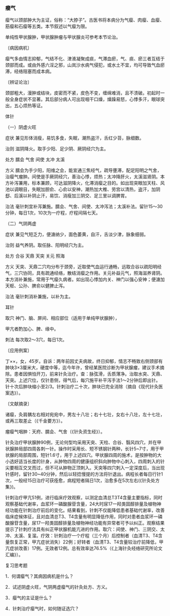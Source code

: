 ### 瘿气

瘿气以颈部肿大为主证，俗称：“大脖子”。古医书将本病分为气瘿、肉瘿、血瘿、筋瘿和石瘿等五类。本节叙述以气瘿为限。

单纯性甲状腺肿，甲状腺肿瘤与甲状腺炎可参考本节论治。

〔病因病机〕

瘿气多由情志抑郁，气结不化、津液凝聚成痰，气滞血瘀，气、痰、瘀三者互结于颈部而成。或由外感六淫之邪，山岚沙水病气侵犯，或水土不宜，均可导致气血瘀滞，经络阻塞而成本病。

〔辨证论治〕

颈部粗大，漫肿或结块，皮密而不紧，皮色不变，缠绵难消，且不溃破。初起时一般全身症状不显著。其后部分病人可出现咽干口燥，燥躁易怒，心悸多汗，眼球突出，五心烦热等证。

体针

（一）阴虚火旺

症状  兼见形体消瘦，易饥多食，失眠，潮热盗汗，舌红少苔，脉细数。

治则  滋阴降火。取手少阳、足少阴、厥阴经穴为主。

处方  臑会  气舍  间使  太冲  太溪

方义  臑会为手少阳，阳维之会，能宣通三焦经气，疏导壅滞，配足阳明之气舍，治瘿气瘤肿。间使是手厥阴经穴，善治心悸，烦热；太冲降肝火，太溪滋肾阴。本方补泻兼用，标本兼顾，可达滋阴降火，化滞消瘿之目的。如出现突眼加天柱、风池以调眼目，失眠加胆俞、心俞以安神，潮热加大椎、劳宫以清热，盗汗，加阴郄、后溪以补阴止汗，易饮、消瘦加三阴交、足三里以调脾胃。

治法  毫针刺宜补泻兼施。臑会、气舍、间使、太冲泻法；太溪补法。留针15～30分钟，每日1次，10次为一疗程，疗程间隔七天。

（二）气阴两虚

症状  兼见气短乏力，便溏纳少，面色萎黄，自汗，舌淡少津，脉象细弱。

治则  益气养阴。取任脉、阳明经穴为主。

处方  合谷  天鼎  天突  关元  照海

方义  天突、天鼎二穴均分布于颈旁，近取使气血运行通畅，远取合谷以疏阳明经气，三穴协同，具有疏通经络，散结消瘿之作用。关元补益元气，照海滋养肾阴。本方消补兼施，常用于气瘿久病者。如出现心悸加内关、神门以强心安神；便溏加天枢、公孙、脾俞以健脾止泻。

治法  毫针刺消补兼施，以补为主。

耳针

取穴  神门、脑、屏间、相应部位（适用于单纯甲状腺肿），

甲亢者酌加心、脾、缘中。

刺法  每次取2～3穴，每日1次。

〔应用例案〕

丁××，女，45岁。自诉：两年前因丈夫病故，终日抑郁，情志不畅致右侧颈部有肿块3×3厘米大，硬度中等，迄今年许，曾经某医院诊断为甲状腺瘤，建议手术摘除。患者因惧怕开刀，前来针灸治疗。查：脉弦滑，舌质薄净。治取水突、天鼎、天突。上述穴位，仅针患侧，得气后，每穴施平补平泻手法1～2分钟后即出针。针十次后肿块缩小至2/3。针刺治疗二十次，肿块已完全消除（摘自《现代针灸医案选》）。

〔文献摘录〕

诸瘿，灸肩髃左右相对宛宛中，男左十八壮；右十七壮，女右十八壮，左十七壮，或再三取差止（《千金要方》）。

瘤瘿气咽肿：天府、臑会、气舍（《针灸资生经》）。

针灸治疗甲状腺肿90例，无论何型均采用天突、天柱、合谷、翳风四穴，并在甲状腺肿局部四周各刺一针。操作时采用长、短不锈钢针两种，长针5~7寸，用于甲状腺的局部周围，短针1.6寸，用于上述四穴。甲状腺四周的施术，是按肿物的大小选好适当长度的针身，从肿物四周的健康组织斜向肿物中心刺入，四周刺入的针尖要相互交叉而过，但不可从肿物正顶刺入。天突等四穴刺入一定深度后，当出现针感时，留针30~40分钟，然后以轻捻慢提的方法将针退出。病程长者每日行针1次，一般经15日治疗可获痊愈，病程短者隔日1次，治愈多在5次左右(《针灸处方集》)。

针刺治疗甲亢51例，进行临床疗效观察，以测定血清总T3T4含量主要指标，同时观察基础代谢率，血浆环一磷酸腺苷含量，24大时尿17一羟类固醇排量及植物神经功能在针刺治疗前后的变化。结果看到，针刺不仅能降低患者基础代谢率，改善临床症候体征，且对血清总T3、T4含量有明显降低作用，同时对患者血浆环一磷酸腺苷含量，尿17一羟类固醇排量及植物神经功能有异常者可予以纠正。观察结果提示了针刺疗法具有纠正甲状腺机能亢进的作用。取穴：间使、神门、三阴交、太冲、太溪、复溜。疗效：针刺治疗一个疗程（三个月）后控制者（血清T3、T4含量恢复正常，甲亢症状消失）22例；好转者（血清T3、T4含量较治疗前降低，甲亢症状改善）17例。无效者12例。总有效率达76.5%（《上海针灸经络研究所论文汇编》）。

复习思考题

1．何谓瘿气？其病因病机是什么？

2．试述阴虚火旺，气阴两虚瘿气的针灸处方、方义。

3．瘿气的主证是什么？

4．针刺治疗瘿气时，如何随证选穴？